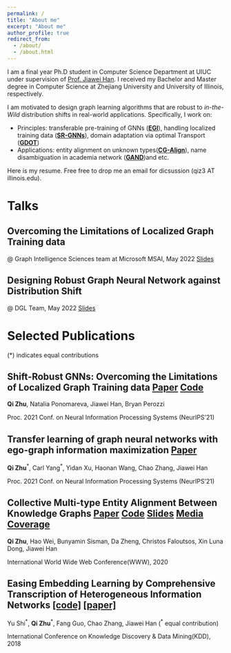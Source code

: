 ```yaml
---
permalink: /
title: "About me"
excerpt: "About me"
author_profile: true
redirect_from: 
  - /about/
  - /about.html
---
```


I am a final year Ph.D student in Computer Science Department at UIUC under supervision of [Prof. Jiawei Han](http://hanj.cs.illinois.edu/). I received my Bachelor and Master degree in Computer Science at Zhejiang University and University of Illinois, respectively.  

I am motivated to design graph learning algorithms that are robust to *in-the-Wild* distribution shifts in real-world applications. Specifically, I work on:

* Principles: transferable pre-training of GNNs ([**EGI**](https://arxiv.org/pdf/2009.05204.pdf)), handling localized training data ([**SR-GNNs**](https://arxiv.org/pdf/2108.01099.pdf)), domain adaptation via optimal Transport ([**GDOT**]())
* Applications: entity alignment on unknown types([**CG-Align**](https://arxiv.org/pdf/2009.05204.pdf)), name disambiguation in academia network ([**GAND**]())and etc.

Here is my resume. Free free to drop me an email for dicsussion (qiz3 AT illinois.edu).


Talks
======
## Overcoming the Limitations of Localized Graph Training data
@ Graph Intelligence Sciences team at Microsoft MSAI, May 2022
<a class="btn btn-primary btn-outline btn-xs" href=files/SRGNN_slides.pdf>Slides</a>
## Designing Robust Graph Neural Network against Distribution Shift
@ DGL Team, May 2022
<a class="btn btn-primary btn-outline btn-xs" href=files/SRGNN_slides.pdf>Slides</a>

Selected Publications
======
(\*) indicates equal contributions
## Shift-Robust GNNs: Overcoming the Limitations of Localized Graph Training data <a class="btn btn-primary btn-outline btn-xs" href="https://arxiv.org/pdf/2108.01099.pdf">Paper</a> <a class="btn btn-primary btn-outline btn-xs" href="https://github.com/GentleZhu/Shift-Robust-GNNs">Code</a> 

**Qi Zhu**, Natalia Ponomareva, Jiawei Han, Bryan Perozzi 

Proc. 2021 Conf. on Neural Information Processing Systems (NeurIPS’21)

## Transfer learning of graph neural networks with ego-graph information maximization <a class="btn btn-primary btn-outline btn-xs" href="https://arxiv.org/pdf/2009.05204.pdf">Paper</a>

**Qi Zhu**<sup>\*</sup>, Carl Yang<sup>\*</sup>, Yidan Xu, Haonan Wang, Chao Zhang, Jiawei Han 

Proc. 2021 Conf. on Neural Information Processing Systems (NeurIPS’21)


## Collective Multi-type Entity Alignment Between Knowledge Graphs <a class="btn btn-primary btn-outline btn-xs" href="gentlezhu.github.io/files/CollectiveLinkage.pdf">Paper</a> <a class="btn btn-primary btn-outline btn-xs" href="https://github.com/GentleZhu/CG-MuAlign">Code</a> <a class="btn btn-primary btn-outline btn-xs" href="https://gentlezhu.github.io/files/CG_MuAlign_slides.pdf">Slides</a> <a class="btn btn-primary btn-outline btn-xs" href="https://venturebeat.com/2020/03/19/amazon-researchers-knowledge-graph-performance/">Media Coverage</a>

**Qi Zhu**, Hao Wei, Bunyamin Sisman, Da Zheng, Christos Faloutsos, Xin Luna Dong, Jiawei Han 

International World Wide Web Conference(WWW), 2020 

## Easing Embedding Learning by Comprehensive Transcription of Heterogeneous Information Networks [[code]](https://github.com/GentleZhu/HEER) [[paper]](https://dl.acm.org/doi/pdf/10.1145/3219819.3220006)

Yu Shi<sup>\*</sup>, **Qi Zhu**<sup>\*</sup>, Fang Guo, Chao Zhang, Jiawei Han (<sup>\*</sup> equal contribution)

International Conference on Knowledge Discovery & Data Mining(KDD), 2018 
